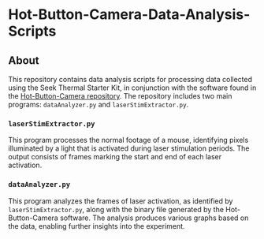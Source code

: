 # Hot-Button-Camera-Data-Analysis-Scripts

## About

This repository contains data analysis scripts for processing data collected using the Seek Thermal Starter Kit, in conjunction with the software found in the [Hot-Button-Camera repository](https://github.com/Davimeleon/Hot-Button-Camera.git). The repository includes two main programs: `dataAnalyzer.py` and `laserStimExtractor.py`.

### `laserStimExtractor.py`

This program processes the normal footage of a mouse, identifying pixels illuminated by a light that is activated during laser stimulation periods. The output consists of frames marking the start and end of each laser activation.

### `dataAnalyzer.py`

This program analyzes the frames of laser activation, as identified by `laserStimExtractor.py`, along with the binary file generated by the Hot-Button-Camera software. The analysis produces various graphs based on the data, enabling further insights into the experiment.
